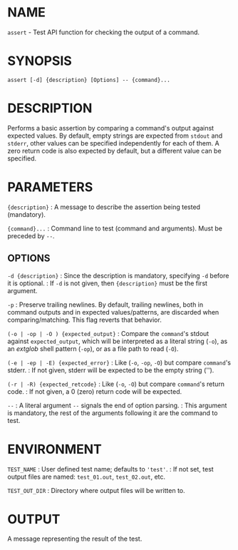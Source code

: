 # NAME

`assert` - Test API function for checking the output of a command.


# SYNOPSIS

    assert [-d] {description} [Options] -- {command}...


# DESCRIPTION

Performs a basic assertion by comparing a command's output against expected values.
By default, empty strings are expected from `stdout` and `stderr`, other values can
be specified independently for each of them. A zero return code is also expected by
default, but a different value can be specified.


# PARAMETERS

`{description}`
: A message to describe the assertion being tested (mandatory).

`{command}...`
: Command line to test (command and arguments). Must be preceded by `--`.


## OPTIONS

`-d {description}`
: Since the description is mandatory, specifying `-d` before it is optional.
: If `-d` is not given, then `{description}` must be the first argument.

`-p`
: Preserve trailing newlines. By default, trailing newlines, both in command outputs and
  in expected values/patterns, are discarded when comparing/matching. This flag reverts
  that behavior.

`(-o | -op | -O ) {expected_output}`
: Compare the `command`'s stdout against `expected_output`, which will be interpreted
  as a literal string (`-o`), as an *extglob* shell pattern (`-op`), or as a file path to
  read (`-O`).

`(-e | -ep | -E) {expected_error}`
: Like (`-o`, `-op`, `-O`) but compare `command`'s stderr.
: If not given, stderr will be expected to be the empty string ('').

`(-r | -R) {expected_retcode}`
: Like (`-o`, `-O`) but compare `command`'s return code.
: If not given, a 0 (zero) return code will be expected.

`--`
: A literal argument `--` signals the end of option parsing.
: This argument is mandatory, the rest of the arguments following it are the command to
  test.


# ENVIRONMENT

`TEST_NAME`
: User defined test name; defaults to `'test'`.
: If not set, test output files are named: `test_01.out`, `test_02.out`, etc.

`TEST_OUT_DIR`
: Directory where output files will be written to.


# OUTPUT

A message representing the result of the test.

